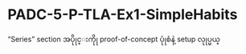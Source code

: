 # PADC-5-P-TLA-Ex1-SimpleHabits
“Series” section အပိုုင္းကိုု proof-of-concept ပုုံစံနဲ့ setup လုုပ္မယ္

